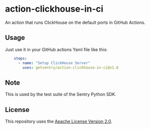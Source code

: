 # action-clickhouse-in-ci
An action that runs ClickHouse on the default ports in GitHub Actions.

##  Usage

Just use it in your GitHub actions Yaml file like this:
```yaml
    steps:
      - name: "Setup ClickHouse Server"
        uses: getsentry/action-clickhouse-in-ci@v1.6
```

## Note

This is used by the test suite of the Sentry Python SDK.

## License

This repository uses the [Apache License Version 2.0](/LICENSE).
